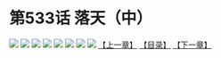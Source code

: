 # 第533话 落天（中）
![](https://mhpic.xiaomingtaiji.net/comic/D/斗破苍穹拆分版/533话/1.jpg-zymk.middle.webp)
![](https://mhpic.xiaomingtaiji.net/comic/D/斗破苍穹拆分版/533话/2.jpg-zymk.middle.webp)
![](https://mhpic.xiaomingtaiji.net/comic/D/斗破苍穹拆分版/533话/3.jpg-zymk.middle.webp)
![](https://mhpic.xiaomingtaiji.net/comic/D/斗破苍穹拆分版/533话/4.jpg-zymk.middle.webp)
![](https://mhpic.xiaomingtaiji.net/comic/D/斗破苍穹拆分版/533话/5.jpg-zymk.middle.webp)
![](https://mhpic.xiaomingtaiji.net/comic/D/斗破苍穹拆分版/533话/6.jpg-zymk.middle.webp)
![](https://mhpic.xiaomingtaiji.net/comic/D/斗破苍穹拆分版/533话/7.jpg-zymk.middle.webp)
![](https://mhpic.xiaomingtaiji.net/comic/D/斗破苍穹拆分版/533话/8.jpg-zymk.middle.webp)
[【上一章】](./532.md)
[【目录】](./README.md)
[【下一章】](./534.md)
